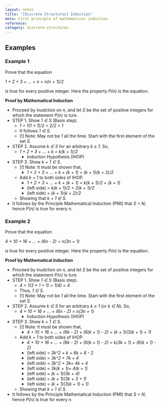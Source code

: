 ```yaml
---
layout: notes
title: "[Discrete Structures] Induction"
meta: First principle of mathematical induction
reference: 
category: discrete-structures
---
```


## Examples

### Example 1

Prove that the equation

*1 + 2 + 3 + ... + n = n(n + 1)/2*

is true for every positive integer. Here the property *P(n)* is the equation.

**Proof by Mathematical Induction**

* Proceed by inudction on *n*, and let *S* be the set of positive integers for
which the statement *P(n)* is ture.
* STEP 1. Show *1 ∈ S* (Basis step).
    - *1 = 1(1 + 1)/2 = 2/2 = 1*
    - It follows *1 ∈ S*.
    - [!] Note: May not be *1* all the time. Start with the first element of
      the set *S*.
* STEP 2. Assume *k ∈ S* for an arbitrary *k ≥ 1*. So,
    - *1 + 2 + 3 + ... + k = k(k + 1)/2* 
        - Induction Hypothesis (IHOP) 
* STEP 3. Show *k + 1 ∈ S*. 
    - [!] Note: It must be shown that,
        - *1 + 2 + 3 + ... + k + (k + 1) = (k + 1)(k + 2)/2* 
    - Add *k + 1* to both sides of IHOP.
        - *1 + 2 + 3 + ... + k + (k + 1) = k(k + 1)/2 + (k + 1)* 
        - (left side) = *k(k + 1)/2 + 2(k + 1)/2*
        - (left side) = *(k + 1)(k + 2)/2*
    - Showing that *k + 1 ∈ S*.
* It follows by the Principle Mathematical Induction (PMI) that *S = N*; hence
  *P(n)* is true for every *n*.

### Example 2

Prove that the equation

*4 + 10 + 16 + ... + (6n - 2) = n(3n + 1)*

is true for every positive integer. Here the property *P(n)* is the equation.

**Proof by Mathematical Induction**

* Proceed by inudction on *n*, and let *S* be the set of positive integers for
which the statement *P(n)* is ture.
* STEP 1. Show *1 ∈ S* (Basis step).
    - *4 = 1(3 * 1 + 1) = 1(4) = 4*
    - Thus, *1 ∈ S*.
    - [!] Note: May not be *1* all the time. Start with the first element of
      the set *S*.
* STEP 2. Assume *k ∈ S* for an arbitrary *k ≥ 1* (or *k ∈ N*). So,
    - *4 + 10 + 16 + ... + (6n - 2) = n(3n + 1)*
        - Induction Hypothesis (IHOP) 
* STEP 3. Show *k + 1 ∈ S*. 
    - [!] Note: It must be shown that,
        - *4 + 10 + 16 + ... + (6k - 2) + (6(k + 1) - 2) = (k + 1)(3(k + 1) + 1)*
    - Add *k + 1* to both sides of IHOP.
        - *4 + 10 + 16 + ... + (6k - 2) + (6(k + 1) - 2) = k(3k + 1) + (6(k + 1) - 2)* 
        - (left side) = *3k^2 + k + 6k + 6 - 2*
        - (left side) = *3k^2 + 7k + 4*
        - (left side) = *3k^2 + 3k+ 4k + 4*
        - (left side) = *3k(k + 1)+ 4(k + 1)*
        - (left side) = *(k + 1)(3k + 4)*
        - (left side) = *(k + 1)(3k + 3 + 1)*
        - (left side) = *(k + 1)(3(k + 1) + 1)*
    - Showing that *k + 1 ∈ S*.
* It follows by the Principle Mathematical Induction (PMI) that *S = N*; hence
  *P(n)* is true for every *n*.




